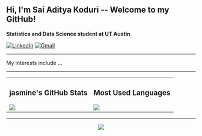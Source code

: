 ## Hi, I'm Sai Aditya Koduri -- Welcome to my GitHub!

**Statistics and Data Science student at UT Austin**

[![LinkedIn](https://img.shields.io/badge/LinkedIn-0077B5?style=flat&logo=linkedin&logoColor=white)](https://www.linkedin.com/in/saiadityakoduri/)
[![Gmail](https://img.shields.io/badge/Gmail-D14836?style=flat&logo=gmail&logoColor=white)](mailto:saiaditya.koduri@utexas.edu)

---

My interests include ...

---

<table>
<tr>
<td>

### jasmine's GitHub Stats
<img src="https://github-readme-stats.vercel.app/api?username=saikoduri7&show_icons=true&theme=tokyonight&hide=contribs&count_private=true&hide_title=true&custom_title=Sai%27s GitHub Stats" />

</td>
<td>

### Most Used Languages
<img src="https://github-readme-stats.vercel.app/api/top-langs/?username=saikoduri7&layout=compact&theme=tokyonight&hide_title=true" />

</td>
</tr>
</table>

---

<div align="center">

<img src="https://github-readme-streak-stats.herokuapp.com/?user=saikoduri7&theme=tokyonight" />

</div>

